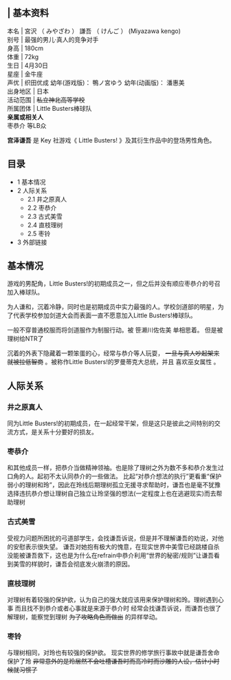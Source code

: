 |  **基本资料**  
---  
本名  |  宮沢  （  みやざわ  ）  謙吾  （  けんご  ）  (Miyazawa kengo)   
别号  |  最强的男儿·真人的竞争对手   
身高  |  180cm   
体重  |  72kg   
生日  |  4月30日   
星座  |  金牛座   
声优  |  织田优成  幼年(游戏版)：  鴨ノ宮ゆう  幼年(动画版)：  潘惠美   
出身地区  |  日本   
活动范围  |  ~~私立神北高等学校~~  
所属团体  |  Little Busters棒球队   
**亲属或相关人**  
枣恭介  等LB众  
  
**宫泽谦吾** 是  Key  社游戏《  Little Busters!  》及其衍生作品中的登场男性角色。

##  目录

  * 1  基本情况 
  * 2  人际关系 
    * 2.1  井之原真人 
    * 2.2  枣恭介 
    * 2.3  古式美雪 
    * 2.4  直枝理树 
    * 2.5  枣铃 
  * 3  外部链接 

##  基本情况

游戏的男配角，Little Busters!的初期成员之一，但之后并没有顺应枣恭介的号召加入棒球队。

为人谦和，沉着冷静，同时也是初期成员中实力最强的人。学校剑道部的明星，为了代表学校参加剑道大会而表面一直不愿意加入Little Busters!棒球队。

一般不穿普通校服而将剑道服作为制服行动。被  笹濑川佐佐美  单相思着。  但是被理树给NTR了

沉着的外表下隐藏着一颗笨蛋的心，经常与恭介等人玩耍， ~~一旦与真人吵起架来就被拉低智商~~ 。被称作Little Busters!的罗曼蒂克大总统，并且
喜欢巫女属性  。

##  人际关系

###  井之原真人

同为Little Busters!的初期成员，在一起经常干架，但是这只是彼此之间特别的交流方式，是关系十分要好的损友。

###  枣恭介

和其他成员一样，把恭介当做精神领袖。也是除了理树之外为数不多和恭介发生过口角的人。起初不太认同恭介的一些做法。
比起“对恭介想法的执行”更看重“保护弱小的理树和玲”，因此在玲线后期理树孤立无援寻求帮助时，谦吾也是毫不犹豫选择违抗恭介想让理树自己独立让玲坚强的想法(一定程度上也在逃避现实)而去帮助理树

###  古式美雪

受视力问题所困扰的弓道部学生，会找谦吾诉说，但是并不理解谦吾的劝说，对他的安慰表示很失望。
谦吾对她抱有极大的愧意，在现实世界中美雪已经跳楼自杀没能被谦吾救下，这也是为什么在refrain中恭介利用“世界的秘密/规则”让谦吾看到美雪的样貌时，谦吾会彻底发火崩溃的原因。

###  直枝理树

对理树有着较强的保护欲，认为自己的强大就应该用来保护理树和玲。理树遇到心事  而且找不到恭介或者心事就是来源于恭介时
经常会找谦吾诉说，而谦吾也很了解理树，能察觉到理树 ~~为了攻略角色而做出~~ 的异样举动。

###  枣铃

与理树相同，对玲也有较强的保护欲。  现实世界的修学旅行事故中就是谦吾舍命保护了玲
~~非常意外的是玲居然不会吐槽谦吾时而高冷时而沙雕的人设，估计小时候就习惯了~~